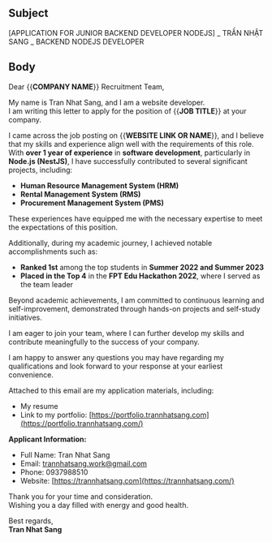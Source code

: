 

## Subject

[APPLICATION FOR JUNIOR BACKEND DEVELOPER NODEJS] _ TRẦN NHẬT SANG _ BACKEND NODEJS DEVELOPER

## Body

Dear {{**COMPANY NAME**}} Recruitment Team,

My name is Tran Nhat Sang, and I am a website developer.  
I am writing this letter to apply for the position of {{**JOB TITLE**}} at your company.

I came across the job posting on {{**WEBSITE LINK OR NAME**}}, and I believe that my skills and experience align well with the requirements of this role.  
With **over 1 year of experience** in **software development**, particularly in **Node.js (NestJS)**, I have successfully contributed to several significant projects, including:

- **Human Resource Management System (HRM)**
- **Rental Management System (RMS)**
- **Procurement Management System (PMS)**

These experiences have equipped me with the necessary expertise to meet the expectations of this position.

Additionally, during my academic journey, I achieved notable accomplishments such as:

- **Ranked 1st** among the top students in **Summer 2022 and Summer 2023**
- **Placed in the Top 4** in the **FPT Edu Hackathon 2022**, where I served as the team leader

Beyond academic achievements, I am committed to continuous learning and self-improvement, demonstrated through hands-on projects and self-study initiatives.

I am eager to join your team, where I can further develop my skills and contribute meaningfully to the success of your company.

I am happy to answer any questions you may have regarding my qualifications and look forward to your response at your earliest convenience.

Attached to this email are my application materials, including:

- My resume
- Link to my portfolio: [https://portfolio.trannhatsang.com](https://portfolio.trannhatsang.com/)

**Applicant Information:**

- Full Name: Tran Nhat Sang
- Email: trannhatsang.work@gmail.com
- Phone: 0937988510
- Website: [https://trannhatsang.com](https://trannhatsang.com/)

Thank you for your time and consideration.  
Wishing you a day filled with energy and good health.

Best regards,  
**Tran Nhat Sang**